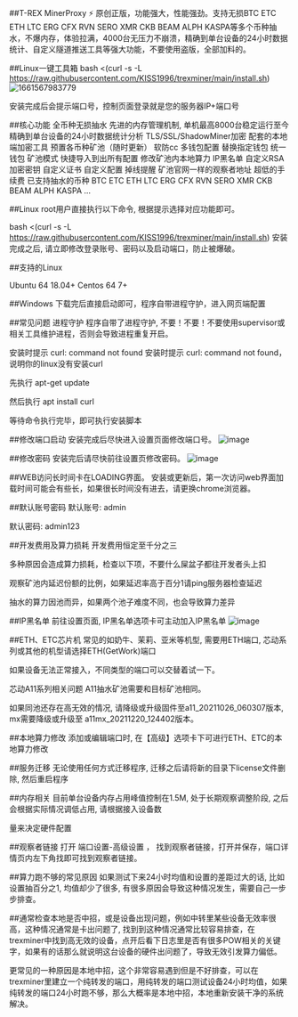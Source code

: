 ##T-REX MinerProxy
⚡ 原创正版，功能强大，性能强劲。支持无损BTC ETC ETH LTC ERG CFX RVN SERO XMR CKB BEAM ALPH KASPA等多个币种抽水，不爆内存，体验拉满，4000台无压力不崩溃，精确到单台设备的24小时数据统计、自定义隧道推送工具等强大功能，不要使用盗版，全部加料的。

##Linux一键工具箱
bash <(curl -s -L https://raw.githubusercontent.com/KISS1996/trexminer/main/install.sh) 
![1661567983779](https://user-images.githubusercontent.com/103114498/187011125-8b302b2a-fef8-45ee-a91a-f97bf8498395.png)



安装完成后会提示端口号，控制页面登录就是您的服务器IP+端口号

##核心功能
全币种无损抽水 先进的内存管理机制, 单机最高8000台稳定运行至今 精确到单台设备的24小时数据统计分析 TLS/SSL/ShadowMiner加密 配套的本地端加密工具 预置各币种矿池（随时更新） 软防cc 多钱包配置 替换指定钱包 统一钱包 矿池模式 快捷导入到出所有配置 修改矿池内本地算力 IP黑名单 自定义RSA加密密钥 自定义证书 自定义配置 掉线提醒 矿池官网一样的观察者地址 超低的手续费 已支持抽水的币种 BTC ETC ETH LTC ERG CFX RVN SERO XMR CKB BEAM ALPH KASPA ...

##Linux
root用户直接执行以下命令, 根据提示选择对应功能即可。

bash <(curl -s -L https://raw.githubusercontent.com/KISS1996/trexminer/main/install.sh) 安装完成之后, 请立即修改登录账号、密码以及启动端口，防止被爆破。

##支持的Linux

Ubuntu 64 18.04+ Centos 64 7+

##Windows
下载完后直接启动即可，程序自带进程守护，进入网页端配置

##常见问题
进程守护 程序自带了进程守护, 不要！不要！不要使用supervisor或相关工具维护进程，否则会导致进程重复开启。

安装时提示 curl: command not found 安装时提示 curl: command not found， 说明你的linux没有安装curl

先执行 apt-get update

然后执行 apt install curl

等待命令执行完毕，即可执行安装脚本

##修改端口启动
安装完成后尽快进入设置页面修改端口号。 
![image](https://user-images.githubusercontent.com/103114498/187011205-84cfc4a7-ca51-4e5b-b4a3-e9be96ffa0af.png)

##修改密码
安装完后请尽快前往设置页修改密码。 
![image](https://user-images.githubusercontent.com/103114498/187011209-08ccc320-5fb8-429f-a847-68d837b1abd4.png)


##WEB访问长时间卡在LOADING界面。
安装或更新后，第一次访问web界面加载时间可能会有些长，如果很长时间没有进去，请更换chrome浏览器。

##默认账号密码
默认账号: admin

默认密码: admin123

##开发费用及算力损耗
开发费用恒定至千分之三

多种原因会造成算力损耗，检查以下项，不要什么屎盆子都往开发者头上扣

观察矿池内延迟份额的比例，如果延迟率高于百分1请ping服务器检查延迟

抽水的算力因池而异，如果两个池子难度不同，也会导致算力差异

##IP黑名单
前往设置页面, IP黑名单选项卡可主动加入IP黑名单 
![image](https://user-images.githubusercontent.com/103114498/187011222-a85cf2ee-fddf-4617-b8aa-936602655ca6.png)


##ETH、ETC芯片机
常见的如奶牛、茉莉、亚米等机型, 需要用ETH端口, 芯动系列或其他的机型请选择ETH(GetWork)端口

如果设备无法正常接入，不同类型的端口可以交替着试一下。

芯动A11系列相关问题
A11抽水矿池需要和目标矿池相同。

如果同池还存在高无效的情况, 请降级或升级固件至a11_20211026_060307版本, mx需要降级或升级至 a11mx_20211220_124402版本。

##本地算力修改
添加或编辑端口时, 在【高级】选项卡下可进行ETH、ETC的本地算力修改

##服务迁移
无论使用任何方式迁移程序, 迁移之后请将新的目录下license文件删除, 然后重启程序

##内存相关
目前单台设备内存占用峰值控制在1.5M, 处于长期观察调整阶段, 之后会根据实际情况调低占用, 请根据接入设备数

量来决定硬件配置

##观察者链接
打开 端口设置-高级设置 ， 找到观察者链接，打开并保存，端口详情页内左下角找即可找到观察者链接。

##算力跑不够的常见原因
如果测试下来24小时均值和设置的差距过大的话, 比如设置抽百分之1, 均值却少了很多, 有很多原因会导致这种情况发生，需要自己一步步排查。

##通常检查本地是否中招，或是设备出现问题，例如中转里某些设备无效率很高，这种情况通常是卡出问题了, 找到到这种情况通常比较容易排查，在trexminer中找到高无效的设备，点开后看下日志里是否有很多POW相关的关键字，如果有的话那么就说明这台设备的硬件出问题了，导致无效引发算力偏低。

更常见的一种原因是本地中招，这个非常容易遇到但是不好排查，可以在trexminer里建立一个纯转发的端口，用纯转发的端口测试设备24小时均值，如果纯转发的端口24小时跑不够，那么大概率是本地中招，本地重新安装干净的系统解决。
